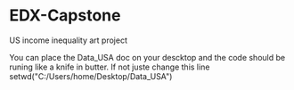 # EDX-Capstone
US income inequality art project 

You can place the Data_USA doc on your descktop and the code should be runing like a knife in butter. 
If not juste change this line 
setwd("C:/Users/home/Desktop/Data_USA")

